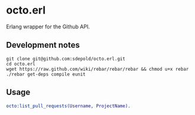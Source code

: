 # octo.erl

Erlang wrapper for the Github API.

## Development notes

```
git clone git@github.com:sdepold/octo.erl.git
cd octo.erl
wget https://raw.github.com/wiki/rebar/rebar/rebar && chmod u+x rebar
./rebar get-deps compile eunit
```

## Usage

```erlang
octo:list_pull_requests(Username, ProjectName).
```
